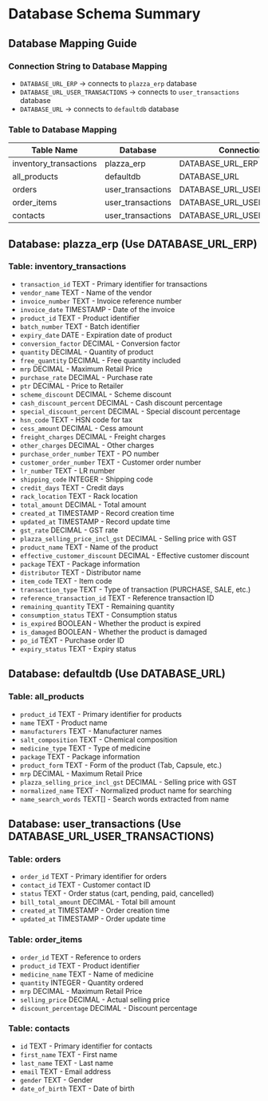 # Database Schema Summary

## Database Mapping Guide

### Connection String to Database Mapping
- `DATABASE_URL_ERP` → connects to `plazza_erp` database
- `DATABASE_URL_USER_TRANSACTIONS` → connects to `user_transactions` database
- `DATABASE_URL` → connects to `defaultdb` database

### Table to Database Mapping
| Table Name | Database | Connection String |
|------------|----------|-------------------|
| inventory_transactions | plazza_erp | DATABASE_URL_ERP |
| all_products | defaultdb | DATABASE_URL |
| orders | user_transactions | DATABASE_URL_USER_TRANSACTIONS |
| order_items | user_transactions | DATABASE_URL_USER_TRANSACTIONS |
| contacts | user_transactions | DATABASE_URL_USER_TRANSACTIONS |

## Database: plazza_erp (Use DATABASE_URL_ERP)

### Table: inventory_transactions
- `transaction_id` TEXT - Primary identifier for transactions
- `vendor_name` TEXT - Name of the vendor
- `invoice_number` TEXT - Invoice reference number
- `invoice_date` TIMESTAMP - Date of the invoice
- `product_id` TEXT - Product identifier
- `batch_number` TEXT - Batch identifier
- `expiry_date` DATE - Expiration date of product
- `conversion_factor` DECIMAL - Conversion factor
- `quantity` DECIMAL - Quantity of product
- `free_quantity` DECIMAL - Free quantity included
- `mrp` DECIMAL - Maximum Retail Price
- `purchase_rate` DECIMAL - Purchase rate
- `ptr` DECIMAL - Price to Retailer
- `scheme_discount` DECIMAL - Scheme discount
- `cash_discount_percent` DECIMAL - Cash discount percentage
- `special_discount_percent` DECIMAL - Special discount percentage
- `hsn_code` TEXT - HSN code for tax
- `cess_amount` DECIMAL - Cess amount
- `freight_charges` DECIMAL - Freight charges
- `other_charges` DECIMAL - Other charges
- `purchase_order_number` TEXT - PO number
- `customer_order_number` TEXT - Customer order number
- `lr_number` TEXT - LR number
- `shipping_code` INTEGER - Shipping code
- `credit_days` TEXT - Credit days
- `rack_location` TEXT - Rack location
- `total_amount` DECIMAL - Total amount
- `created_at` TIMESTAMP - Record creation time
- `updated_at` TIMESTAMP - Record update time
- `gst_rate` DECIMAL - GST rate
- `plazza_selling_price_incl_gst` DECIMAL - Selling price with GST
- `product_name` TEXT - Name of the product
- `effective_customer_discount` DECIMAL - Effective customer discount
- `package` TEXT - Package information
- `distributor` TEXT - Distributor name
- `item_code` TEXT - Item code
- `transaction_type` TEXT - Type of transaction (PURCHASE, SALE, etc.)
- `reference_transaction_id` TEXT - Reference transaction ID
- `remaining_quantity` TEXT - Remaining quantity
- `consumption_status` TEXT - Consumption status
- `is_expired` BOOLEAN - Whether the product is expired
- `is_damaged` BOOLEAN - Whether the product is damaged
- `po_id` TEXT - Purchase order ID
- `expiry_status` TEXT - Expiry status

## Database: defaultdb (Use DATABASE_URL)

### Table: all_products
- `product_id` TEXT - Primary identifier for products
- `name` TEXT - Product name
- `manufacturers` TEXT - Manufacturer names
- `salt_composition` TEXT - Chemical composition
- `medicine_type` TEXT - Type of medicine
- `package` TEXT - Package information
- `product_form` TEXT - Form of the product (Tab, Capsule, etc.)
- `mrp` DECIMAL - Maximum Retail Price
- `plazza_selling_price_incl_gst` DECIMAL - Selling price with GST
- `normalized_name` TEXT - Normalized product name for searching
- `name_search_words` TEXT[] - Search words extracted from name

## Database: user_transactions (Use DATABASE_URL_USER_TRANSACTIONS)

### Table: orders
- `order_id` TEXT - Primary identifier for orders
- `contact_id` TEXT - Customer contact ID
- `status` TEXT - Order status (cart, pending, paid, cancelled)
- `bill_total_amount` DECIMAL - Total bill amount
- `created_at` TIMESTAMP - Order creation time
- `updated_at` TIMESTAMP - Order update time

### Table: order_items
- `order_id` TEXT - Reference to orders
- `product_id` TEXT - Product identifier
- `medicine_name` TEXT - Name of medicine
- `quantity` INTEGER - Quantity ordered
- `mrp` DECIMAL - Maximum Retail Price
- `selling_price` DECIMAL - Actual selling price
- `discount_percentage` DECIMAL - Discount percentage

### Table: contacts
- `id` TEXT - Primary identifier for contacts
- `first_name` TEXT - First name
- `last_name` TEXT - Last name
- `email` TEXT - Email address
- `gender` TEXT - Gender
- `date_of_birth` TEXT - Date of birth